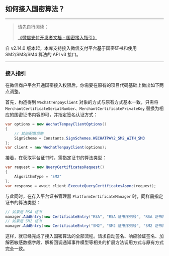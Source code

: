 ﻿## 如何接入国密算法？

---

> 请先自行阅读：
>
> [《微信支付开发者文档 - 国密接入指引》](https://pay.weixin.qq.com/docs/merchant/development/shangmi/introduction.html)

自 v2.14.0 版本起，本库支持接入微信支付平台基于国密证书和使用 SM2/SM3/SM4 算法的 API v3 接口。

---

### 接入指引

在微信商户平台开通国密接入权限后，你需要在原有的项目代码基础上做出如下两点调整。

首先，构造得到 `WechatTenpayClient` 对象的方式与原有方式基本一致，只需将 `MerchantCertificateSerialNumber`、`MerchantCertificatePrivateKey` 替换为相应的国密证书内容即可，并指定签名认证方式：

```csharp
var options = new WechatTenpayClientOptions()
{
    // 其他配置项略
    SignScheme = Constants.SignSchemes.WECHATPAY2_SM2_WITH_SM3
};
var client = new WechatTenpayClient(options);
```

接着，在获取平台证书时，需指定证书的算法类型：

```csharp
var request = new QueryCertificatesRequest()
{
    AlgorithmType = "SM2"
};
var response = await client.ExecuteQueryCertificatesAsync(request);
```

与此同时，在存入平台证书管理器 `PlatformCertificateManager` 时，同样需指定证书的算法类型：

```csharp
// 如果是 RSA 证书
manager.AddEntry(new CertificateEntry("RSA", "RSA 证书序列号", "RSA 证书内容", "RSA 证书生效时间", "RSA 证书过期时间"));
// 如果是 SM2 证书
manager.AddEntry(new CertificateEntry("SM2", "SM2 证书序列号", "SM2 证书内容", "SM2 证书生效时间", "SM2 证书过期时间"));
```

这样，就已经完成了接入国密算法的全部流程。请求自动签名、响应验证签名、加解密敏感数据字段、解析回调通知事件模型等相关的扩展方法调用方式与原有方式完全一致。
